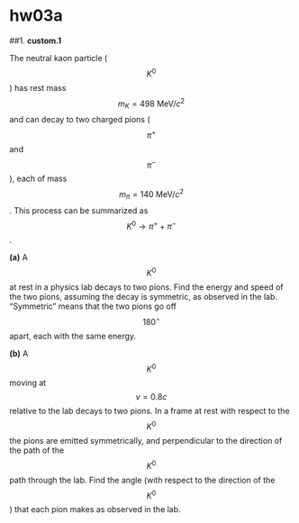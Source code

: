 # hw03a

##1.
**custom.1**

The neutral kaon particle ($$K^0$$) has rest mass $$m_K=498\:\text{MeV}/c^2$$ and can decay to two charged pions ($$\pi^+$$ and $$\pi^-$$), each of mass $$m_{\pi}=140\:\text{MeV}/c^2$$.  This process can be summarized as $$K^0\to\pi^++\pi^-$$.

**(a)** A $$K^0$$ at rest in a physics lab decays to two pions.  Find the energy and speed of the two pions, assuming the decay is symmetric, as observed in the lab. “Symmetric” means that the two pions go off $$180^{\circ}$$ apart, each with the same energy.

**(b)** A $$K^0$$ moving at $$v=0.8c$$ relative to the lab decays to two pions.  In a frame at rest with respect to the $$K^0$$ the pions are emitted symmetrically, and perpendicular to the direction of the path of the $$K^0$$ path through the lab.  Find the angle (with respect to the direction of the $$K^0$$) that each pion makes as observed in the lab.